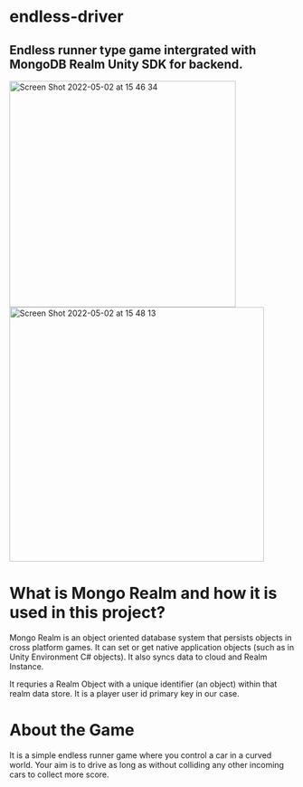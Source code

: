 # endless-driver
## Endless runner type game intergrated with MongoDB Realm Unity SDK for backend.
<img width="400" alt="Screen Shot 2022-05-02 at 15 46 34" src="https://user-images.githubusercontent.com/74188001/166235941-53fc95ac-528a-4cee-9f71-87ce16b8e13a.png"> <img width="450" alt="Screen Shot 2022-05-02 at 15 48 13" src="https://user-images.githubusercontent.com/74188001/166236087-6d7c555e-bec1-4834-928b-fa2cfe44d8f7.png">

# What is Mongo Realm and how it is used in this project?

Mongo Realm is an object oriented database system that persists objects in cross platform games. It can set or get native application objects (such as in Unity Environment C# objects). It also syncs data to cloud and Realm Instance.

It requries a Realm Object with a unique identifier (an object) within that realm data store. It is a player user id primary key in our case.

# About the Game

It is a simple endless runner game where you control a car in a curved world. Your aim is to drive as long as without colliding any other incoming cars to collect more score.

